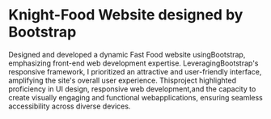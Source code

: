 # Knight-Food Website designed by Bootstrap

Designed and developed a dynamic Fast Food website usingBootstrap, emphasizing front-end web development expertise. LeveragingBootstrap's responsive framework, I prioritized an attractive and user-friendly interface, amplifying the site's overall user experience. Thisproject highlighted proficiency in UI design, responsive web development,and the capacity to create visually engaging and functional webapplications, ensuring seamless accessibility across diverse devices.

